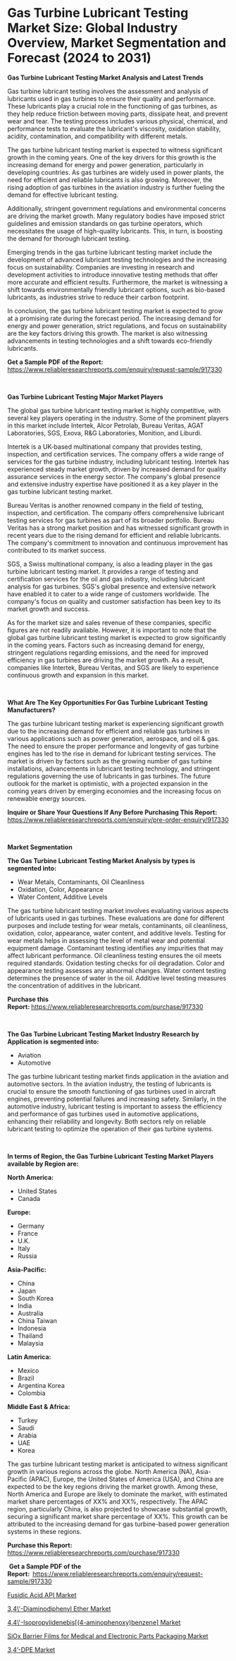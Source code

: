<p><h1>Gas Turbine Lubricant Testing Market Size: Global Industry Overview, Market Segmentation and Forecast (2024 to 2031)</h1></p><p><strong>Gas Turbine Lubricant Testing Market Analysis and Latest Trends</strong></p>
<p><p>Gas turbine lubricant testing involves the assessment and analysis of lubricants used in gas turbines to ensure their quality and performance. These lubricants play a crucial role in the functioning of gas turbines, as they help reduce friction between moving parts, dissipate heat, and prevent wear and tear. The testing process includes various physical, chemical, and performance tests to evaluate the lubricant's viscosity, oxidation stability, acidity, contamination, and compatibility with different metals.</p><p>The gas turbine lubricant testing market is expected to witness significant growth in the coming years. One of the key drivers for this growth is the increasing demand for energy and power generation, particularly in developing countries. As gas turbines are widely used in power plants, the need for efficient and reliable lubricants is also growing. Moreover, the rising adoption of gas turbines in the aviation industry is further fueling the demand for effective lubricant testing.</p><p>Additionally, stringent government regulations and environmental concerns are driving the market growth. Many regulatory bodies have imposed strict guidelines and emission standards on gas turbine operators, which necessitates the usage of high-quality lubricants. This, in turn, is boosting the demand for thorough lubricant testing.</p><p>Emerging trends in the gas turbine lubricant testing market include the development of advanced lubricant testing technologies and the increasing focus on sustainability. Companies are investing in research and development activities to introduce innovative testing methods that offer more accurate and efficient results. Furthermore, the market is witnessing a shift towards environmentally friendly lubricant options, such as bio-based lubricants, as industries strive to reduce their carbon footprint.</p><p>In conclusion, the gas turbine lubricant testing market is expected to grow at a promising rate during the forecast period. The increasing demand for energy and power generation, strict regulations, and focus on sustainability are the key factors driving this growth. The market is also witnessing advancements in testing technologies and a shift towards eco-friendly lubricants.</p></p>
<p><strong>Get a Sample PDF of the Report:&nbsp;</strong> <a href="https://www.reliableresearchreports.com/enquiry/request-sample/917330">https://www.reliableresearchreports.com/enquiry/request-sample/917330</a></p>
<p>&nbsp;</p>
<p><strong>Gas Turbine Lubricant Testing Major Market Players</strong></p>
<p><p>The global gas turbine lubricant testing market is highly competitive, with several key players operating in the industry. Some of the prominent players in this market include Intertek, Alcor Petrolab, Bureau Veritas, AGAT Laboratories, SGS, Exova, R&G Laboratories, Monition, and Liburdi. </p><p>Intertek is a UK-based multinational company that provides testing, inspection, and certification services. The company offers a wide range of services for the gas turbine industry, including lubricant testing. Intertek has experienced steady market growth, driven by increased demand for quality assurance services in the energy sector. The company's global presence and extensive industry expertise have positioned it as a key player in the gas turbine lubricant testing market. </p><p>Bureau Veritas is another renowned company in the field of testing, inspection, and certification. The company offers comprehensive lubricant testing services for gas turbines as part of its broader portfolio. Bureau Veritas has a strong market position and has witnessed significant growth in recent years due to the rising demand for efficient and reliable lubricants. The company's commitment to innovation and continuous improvement has contributed to its market success.</p><p>SGS, a Swiss multinational company, is also a leading player in the gas turbine lubricant testing market. It provides a range of testing and certification services for the oil and gas industry, including lubricant analysis for gas turbines. SGS's global presence and extensive network have enabled it to cater to a wide range of customers worldwide. The company's focus on quality and customer satisfaction has been key to its market growth and success.</p><p>As for the market size and sales revenue of these companies, specific figures are not readily available. However, it is important to note that the global gas turbine lubricant testing market is expected to grow significantly in the coming years. Factors such as increasing demand for energy, stringent regulations regarding emissions, and the need for improved efficiency in gas turbines are driving the market growth. As a result, companies like Intertek, Bureau Veritas, and SGS are likely to experience continuous growth and expansion in this market.</p></p>
<p>&nbsp;</p>
<p><strong>What Are The Key Opportunities For Gas Turbine Lubricant Testing Manufacturers?</strong></p>
<p><p>The gas turbine lubricant testing market is experiencing significant growth due to the increasing demand for efficient and reliable gas turbines in various applications such as power generation, aerospace, and oil & gas. The need to ensure the proper performance and longevity of gas turbine engines has led to the rise in demand for lubricant testing services. The market is driven by factors such as the growing number of gas turbine installations, advancements in lubricant testing technology, and stringent regulations governing the use of lubricants in gas turbines. The future outlook for the market is optimistic, with a projected expansion in the coming years driven by emerging economies and the increasing focus on renewable energy sources.</p></p>
<p><strong>Inquire or Share Your Questions If Any Before Purchasing This Report:</strong> <a href="https://www.reliableresearchreports.com/enquiry/pre-order-enquiry/917330">https://www.reliableresearchreports.com/enquiry/pre-order-enquiry/917330</a></p>
<p>&nbsp;</p>
<p><strong>Market Segmentation</strong></p>
<p><strong>The Gas Turbine Lubricant Testing Market Analysis by types is segmented into:</strong></p>
<p><ul><li>Wear Metals, Contaminants, Oil Cleanliness</li><li>Oxidation, Color, Appearance</li><li>Water Content, Additive Levels</li></ul></p>
<p><p>The gas turbine lubricant testing market involves evaluating various aspects of lubricants used in gas turbines. These evaluations are done for different purposes and include testing for wear metals, contaminants, oil cleanliness, oxidation, color, appearance, water content, and additive levels. Testing for wear metals helps in assessing the level of metal wear and potential equipment damage. Contaminant testing identifies any impurities that may affect lubricant performance. Oil cleanliness testing ensures the oil meets required standards. Oxidation testing checks for oil degradation. Color and appearance testing assesses any abnormal changes. Water content testing determines the presence of water in the oil. Additive level testing measures the concentration of additives in the lubricant.</p></p>
<p><strong>Purchase this Report:&nbsp;</strong><a href="https://www.reliableresearchreports.com/purchase/917330">https://www.reliableresearchreports.com/purchase/917330</a></p>
<p>&nbsp;</p>
<p><strong>The Gas Turbine Lubricant Testing Market Industry Research by Application is segmented into:</strong></p>
<p><ul><li>Aviation</li><li>Automotive</li></ul></p>
<p><p>The gas turbine lubricant testing market finds application in the aviation and automotive sectors. In the aviation industry, the testing of lubricants is crucial to ensure the smooth functioning of gas turbines used in aircraft engines, preventing potential failures and increasing safety. Similarly, in the automotive industry, lubricant testing is important to assess the efficiency and performance of gas turbines used in automotive applications, enhancing their reliability and longevity. Both sectors rely on reliable lubricant testing to optimize the operation of their gas turbine systems.</p></p>
<p>&nbsp;</p>
<p><strong>In terms of Region, the Gas Turbine Lubricant Testing Market Players available by Region are:</strong></p>
<p>
    <p> <strong> North America: </strong>
        <ul>
            <li>United States</li>
            <li>Canada</li>
        </ul>
        </p> 
    <p> <strong> Europe: </strong>
        <ul>
            <li>Germany</li>
            <li>France</li>
            <li>U.K.</li>
            <li>Italy</li>
            <li>Russia</li>
        </ul>
        </p> 
    <p> <strong> Asia-Pacific: </strong>
        <ul>
            <li>China</li>
            <li>Japan</li>
            <li>South Korea</li>
            <li>India</li>
            <li>Australia</li>
            <li>China Taiwan</li>
            <li>Indonesia</li>
            <li>Thailand</li>
            <li>Malaysia</li>
        </ul>
        </p> 
    <p> <strong> Latin America: </strong>
        <ul>
            <li>Mexico</li>
            <li>Brazil</li>
            <li>Argentina Korea</li>
            <li>Colombia</li>
        </ul>
        </p> 
    <p> <strong> Middle East & Africa: </strong>
        <ul>
            <li>Turkey</li>
            <li>Saudi</li>
            <li>Arabia</li>
            <li>UAE</li>
            <li>Korea</li>
        </ul>
    </p>
    </p>
<p><p>The gas turbine lubricant testing market is anticipated to witness significant growth in various regions across the globe. North America (NA), Asia-Pacific (APAC), Europe, the United States of America (USA), and China are expected to be the key regions driving the market growth. Among these, North America and Europe are likely to dominate the market, with estimated market share percentages of XX% and XX%, respectively. The APAC region, particularly China, is also projected to showcase substantial growth, securing a significant market share percentage of XX%. This growth can be attributed to the increasing demand for gas turbine-based power generation systems in these regions.</p></p>
<p><strong>Purchase this Report: </strong><a href="https://www.reliableresearchreports.com/purchase/917330">https://www.reliableresearchreports.com/purchase/917330</a></p>
<p>&nbsp;<strong>Get a Sample PDF of the Report:&nbsp;&nbsp;</strong><a href="https://www.reliableresearchreports.com/enquiry/request-sample/917330">https://www.reliableresearchreports.com/enquiry/request-sample/917330</a></p>
<p><strong></strong></p>
<p><p><a href="https://medium.com/@julianichols11972/decoding-fusidic-acid-api-market-metrics-market-share-trends-and-growth-patterns-e148fcf74dfc">Fusidic Acid API Market</a></p><p><a href="https://medium.com/@julianichols11972/3-4-diaminodiphenyl-ether-market-outlook-industry-overview-and-forecast-2024-to-2031-805476be960e">3,4\'-Diaminodiphenyl Ether Market</a></p><p><a href="https://medium.com/@julianichols11972/4-4-isopropylidenebis-4-aminophenoxy-benzene-market-size-and-market-trends-complete-industry-9b3c438d6f7f">4,4\'-Isopropylidenebis[(4-aminophenoxy)benzene] Market</a></p><p><a href="https://medium.com/@julianichols11972/siox-barrier-films-for-medical-and-electronic-parts-packaging-market-trends-and-market-analysis-6b7fe69380f0">SiOx Barrier Films for Medical and Electronic Parts Packaging Market</a></p><p><a href="https://medium.com/@julianichols11972/3-4-rsquo-dpe-market-analysis-its-cagr-market-segmentation-and-global-industry-overview-cc31cf997149">3,4’-DPE Market</a></p></p>